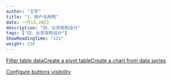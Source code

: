 ```yaml
---
author: "王宇"
title: "1、用户与用例"
date: 一月13,2023
description: "四、业务架构设计"
tags: ["四、业务架构设计"]
ShowReadingTime: "12s"
weight: 150
---
```

[Filter table data](#)[Create a pivot table](#)[Create a chart from data series](#)

[Configure buttons visibility](/users/tfac-settings.action)